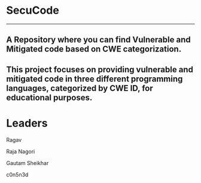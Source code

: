 # SecuCode
---
## A Repository where you can find Vulnerable and Mitigated code based on CWE categorization. 

## This project focuses on providing vulnerable and mitigated code in three different programming languages, categorized by CWE ID, for educational purposes.

# Leaders

Ragav

Raja Nagori

Gautam Sheikhar

c0n5n3d

